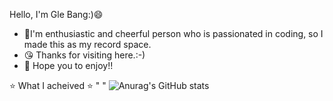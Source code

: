 Hello, I'm Gle Bang:)😄
- 💪I'm enthusiastic and cheerful person who is passionated in coding, so I made this as my record space.
- 😘 Thanks for visiting here.:-)
- 🤩 Hope you to enjoy!!











⭐️ What I acheived ⭐️
" "
![Anurag's GitHub stats](https://github-readme-stats.vercel.app/api?username=Gwithjoy&show_icons=true&theme=radical)

